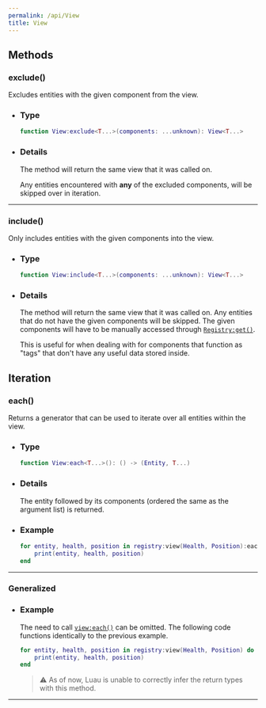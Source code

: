 ```yaml
---
permalink: /api/View
title: View
---
```


## Methods

### exclude()

Excludes entities with the given component from the view.

- ### Type

    ```lua
    function View:exclude<T...>(components: ...unknown): View<T...>
    ```

- ### Details

    The method will return the same view that it was called on.

    Any entities encountered with **any** of the excluded components, will be skipped over in iteration.

---

### include()

Only includes entities with the given components into the view.

- ### Type

    ```lua
    function View:include<T...>(components: ...unknown): View<T...>
    ```

- ### Details

    The method will return the same view that it was called on.
    Any entities that do not have the given components will be skipped.
    The given components will have to be manually accessed through [`Registry:get()`](Registry#get).
    
    This is useful for when dealing with for components that function as "tags" that
    don't have any useful data stored inside.
## Iteration

### each()

Returns a generator that can be used to iterate over all entities within the view.

- ### Type

    ```lua
    function View:each<T...>(): () -> (Entity, T...)
    ```

- ### Details

    The entity followed by its components (ordered the same as the argument list) is returned.

- ### Example

    ```lua
    for entity, health, position in registry:view(Health, Position):each() do
        print(entity, health, position)
    end
    ```

---

### Generalized

- ### Example

    The need to call [`view:each()`](View#each) can be omitted.
    The following code functions identically to the previous example.

    ```lua
    for entity, health, position in registry:view(Health, Position) do
        print(entity, health, position)
    end
    ```

    > ⚠️ As of now, Luau is unable to correctly infer the return types with this method.

---
